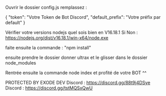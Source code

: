 Ouvrir le dossier config.js remplassez :

{
	"token": "Votre Token de Bot Discord",
	"default_prefix": "Votre préfix par default"
}

Vérifier votre versions nodejs quel sois bien en V16.18.1 
Si Non : https://nodejs.org/dist/v16.18.1/win-x64/node.exe

faite ensuite la commande : "npm install"

ensuite prendre le dossier donner ultrax et le glisser dans le dossier node_modules

Rentrée ensuite la commande node index et profité de votre BOT ^^


PROTECTED BY EXODE DEV
Discord : https://discord.gg/88t9j4DSye
Discord : https://discord.gg/tstMQSxQwU
